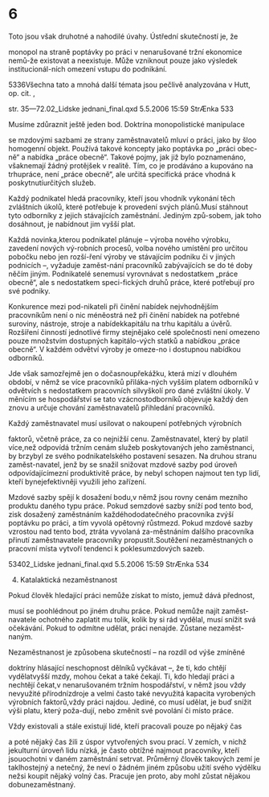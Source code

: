 # 6

Toto jsou však druhotné a nahodilé úvahy. Ústřední skutečností je, že

monopol na straně poptávky po práci v nenarušované tržní ekonomice nemů-že existovat a neexistuje. Může vzniknout pouze jako výsledek institucionál-ních omezení vstupu do podnikání.

5336Všechna tato a mnohá další témata jsou pečlivě analyzována v Hutt, op. cit. ,

str. 35—72.02_Lidske jednani_final.qxd 5.5.2006 15:59 StrÆnka 533

Musíme zdůraznit ještě jeden bod. Doktrína monopolistické manipulace

se mzdovými sazbami ze strany zaměstnavatelů mluví o práci, jako by šloo homogenní objekt. Používá takové koncepty jako poptávka po „práci obec-ně“ a nabídka „práce obecně“. Takové pojmy, jak již bylo poznamenáno, všaknemají žádný protějšek v realitě. Tím, co je prodáváno a kupováno na trhupráce, není „práce obecně“, ale určitá specifická práce vhodná k poskytnutíurčitých služeb.

Každý podnikatel hledá pracovníky, kteří jsou vhodník vykonání těch zvláštních úkolů, které potřebuje k provedení svých plánů.Musí stáhnout tyto odborníky z jejich stávajících zaměstnání. Jediným způ-sobem, jak toho dosáhnout, je nabídnout jim vyšší plat.

Každá novinka,kterou podnikatel plánuje – výroba nového výrobku, zavedení nových vý-robních procesů, volba nového umístění pro určitou pobočku nebo jen rozší-ření výroby ve stávajícím podniku či v jiných podnicích –, vyžaduje zaměst-nání pracovníků zabývajících se do té doby něčím jiným. Podnikatelé senemusí vyrovnávat s nedostatkem „práce obecně“, ale s nedostatkem speci-fických druhů práce, které potřebují pro své podniky.

Konkurence mezi pod-nikateli při činění nabídek nejvhodnějším pracovníkům není o nic méněostrá než při činění nabídek na potřebné suroviny, nástroje, stroje a nabídekkapitálu na trhu kapitálu a úvěrů. Rozšíření činností jednotlivé firmy stejnějako celé společnosti není omezeno pouze množstvím dostupných kapitálo-vých statků a nabídkou „práce obecně“. V každém odvětví výroby je omeze-no i dostupnou nabídkou odborníků.

Jde však samozřejmě jen o dočasnoupřekážku, která mizí v dlouhém období, v němž se více pracovníků přiláka-ných vyšším platem odborníků v odvětvích s nedostatkem pracovních silvyškolí pro dané zvláštní úkoly. V měnícím se hospodářství se tato vzácnostodborníků objevuje každý den znovu a určuje chování zaměstnavatelů přihledání pracovníků.

Každý zaměstnavatel musí usilovat o nakoupení potřebných výrobních

faktorů, včetně práce, za co nejnižší cenu. Zaměstnavatel, který by platil více,než odpovídá tržním cenám služeb poskytovaných jeho zaměstnanci, by brzybyl ze svého podnikatelského postavení sesazen. Na druhou stranu zaměst-navatel, jenž by se snažil snižovat mzdové sazby pod úroveň odpovídajícímezní produktivitě práce, by nebyl schopen najmout ten typ lidí, kteří bynejefektivněji využili jeho zařízení.

Mzdové sazby spějí k dosažení bodu,v němž jsou rovny cenám mezního produktu daného typu práce. Pokud semzdové sazby sníží pod tento bod, zisk dosažený zaměstnáním každéhododatečného pracovníka zvýší poptávku po práci, a tím vyvolá opětovný růstmezd. Pokud mzdové sazby vzrostou nad tento bod, ztráta vyvolaná za-městnáním dalšího pracovníka přinutí zaměstnavatele pracovníky propustit.Soutěžení nezaměstnaných o pracovní místa vytvoří tendenci k poklesumzdových sazeb.

53402_Lidske jednani_final.qxd 5.5.2006 15:59 StrÆnka 534

4. Katalaktická nezaměstnanost

Pokud člověk hledající práci nemůže získat to místo, jemuž dává přednost,

musí se poohlédnout po jiném druhu práce. Pokud nemůže najít zaměst-navatele ochotného zaplatit mu tolik, kolik by si rád vydělal, musí snížit svá očekávání. Pokud to odmítne udělat, práci nenajde. Zůstane nezaměst-naným.

Nezaměstnanost je způsobena skutečností – na rozdíl od výše zmíněné

doktríny hlásající neschopnost dělníků vyčkávat –, že ti, kdo chtějí vydělatvyšší mzdy, mohou čekat a také čekají. Ti, kdo hledají práci a nechtějí čekat,v nenarušovaném tržním hospodářství, v němž jsou vždy nevyužité přírodnízdroje a velmi často také nevyužitá kapacita vyrobených výrobních faktorů,vždy práci najdou. Jediné, co musí udělat, je buď snížit výši platu, který poža-dují, nebo změnit své povolání či místo práce.

Vždy existovali a stále existují lidé, kteří pracovali pouze po nějaký čas

a poté nějaký čas žili z úspor vytvořených svou prací. V zemích, v nichž jekulturní úroveň lidu nízká, je často obtížné najmout pracovníky, kteří jsouochotni v daném zaměstnání setrvat. Průměrný člověk takových zemí je taklhostejný a netečný, že neví o žádném jiném způsobu užití svého výdělku nežsi koupit nějaký volný čas. Pracuje jen proto, aby mohl zůstat nějakou dobunezaměstnaný.
